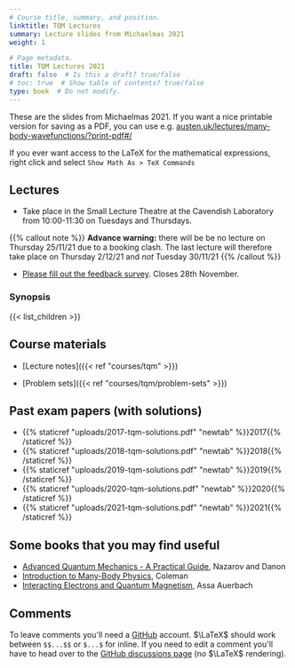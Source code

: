 ```yaml
---
# Course title, summary, and position.
linktitle: TQM Lectures
summary: Lecture slides from Michaelmas 2021
weight: 1

# Page metadata.
title: TQM Lectures 2021
draft: false  # Is this a draft? true/false
# toc: true  # Show table of contents? true/false
type: book  # Do not modify.
---
```


These are the slides from Michaelmas 2021. If you want a nice printable version for saving as a PDF, you can use e.g. [austen.uk/lectures/many-body-wavefunctions/?print-pdf#/](https://austen.uk/lectures/many-body-wavefunctions/?print-pdf#/)

If you ever want access to the LaTeX for the mathematical expressions, right click and select `Show Math As > TeX Commands`

## Lectures

- Take place in the Small Lecture Theatre at the Cavendish Laboratory from 10:00-11:30 on Tuesdays and Thursdays.

{{% callout note %}}
__Advance warning:__ there will be be no lecture on Thursday 25/11/21 due to a booking clash. The last lecture will therefore take place on Thursday 2/12/21 and _not_ Tuesday 30/11/21
{{% /callout %}}

- [Please fill out the feedback survey](https://cambridge.eu.qualtrics.com/jfe/form/SV_1YzWD2aCK9VKfm6). Closes 28th November.

### Synopsis

{{< list_children >}}

## Course materials

- [Lecture notes]({{< ref "courses/tqm" >}})

- [Problem sets]({{< ref "courses/tqm/problem-sets" >}})

## Past exam papers (with solutions)

- {{% staticref "uploads/2017-tqm-solutions.pdf" "newtab" %}}2017{{% /staticref %}}
- {{% staticref "uploads/2018-tqm-solutions.pdf" "newtab" %}}2018{{% /staticref %}}
- {{% staticref "uploads/2019-tqm-solutions.pdf" "newtab" %}}2019{{% /staticref %}}
- {{% staticref "uploads/2020-tqm-solutions.pdf" "newtab" %}}2020{{% /staticref %}}
- {{% staticref "uploads/2021-tqm-solutions.pdf" "newtab" %}}2021{{% /staticref %}}

## Some books that you may find useful

- [Advanced Quantum Mechanics - A Practical Guide](https://www.cambridge.org/core/books/advanced-quantum-mechanics/863118E8C23B5CFE4945A9C32F4B5405), Nazarov and Danon
- [Introduction to Many-Body Physics](https://www.cambridge.org/core/books/introduction-to-manybody-physics/B7598FC1FCEE0285F5EC767E835854C8), Coleman
- [Interacting Electrons and Quantum Magnetism](https://www.springer.com/gp/book/9780387942865), Assa Auerbach

## Comments

To leave comments you'll need a [GitHub](https://github.com/) account. $\LaTeX$ should work between `$$...$$` or `$...$` for inline. If you need to edit a comment you'll have to head over to the [GitHub discussions page](https://github.com/AustenLamacraft/dooftown/discussions) (no $\LaTeX$ rendering).

<script src="https://giscus-one.vercel.app/client.js"
        data-repo="AustenLamacraft/dooftown"
        data-repo-id="MDEwOlJlcG9zaXRvcnkyMDcyOTM3MTQ="
        data-category="Announcements"
        data-category-id="DIC_kwDODFsNEs4B_-r4"
        data-mapping="pathname"
        data-reactions-enabled="1"
        data-emit-metadata="0"
        data-theme="light"
        data-lang="en"
        crossorigin="anonymous"
        async>
</script>